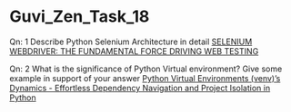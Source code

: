 # Guvi_Zen_Task_18
Qn: 1 Describe Python Selenium Architecture in detail
[SELENIUM WEBDRIVER: THE FUNDAMENTAL FORCE DRIVING WEB TESTING](https://medium.com/@lpgaurangi.1/selenium-webdriver-the-fundamental-force-driving-web-testing-55c4363e94e8)

Qn: 2 What is the significance of Python Virtual environment? Give some example in support of your answer
[Python Virtual Environments (venv)’s Dynamics - Effortless Dependency Navigation and Project Isolation in Python](https://medium.com/@lpgaurangi.1/python-virtual-environments-venv-s-dynamics-effortless-dependency-navigation-and-project-eafb5a42c6fe)
